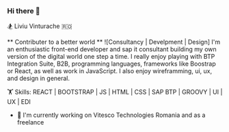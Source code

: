 ### Hi there 👋

🏂 Liviu Vinturache 🇷🇴

** Contributer to a better world **
![Consultancy | Develpment | Design] [
](https://media.licdn.com/dms/image/D4D16AQF0jpbew6YaKg/profile-displaybackgroundimage-shrink_350_1400/0/1674029665893?e=1712188800&v=beta&t=nV6aKecdC0RTbxkt8eRPskMZHZgaJuWUXZ5OVk02NUs)
I'm an enthusiastic front-end developer and sap it consultant building my own version of the digital world one step a time. I really enjoy playing with BTP Integration Suite, B2B, programming languages, frameworks like Boostrap or React, as well as work in JavaScript.
I also enjoy wireframming, ui, ux, and design in general.

🏋️ Skills: REACT | BOOTSTRAP | JS | HTML | CSS | SAP BTP | GROOVY | UI | UX | EDI

- 💼 I'm currently working on Vitesco Technologies Romania and as a freelance
